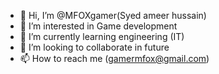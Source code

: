 - 👋 Hi, I’m @MFOXgamer(Syed ameer hussain)
- 👀 I’m interested in Game development
- 🌱 I’m currently learning engineering (IT)
- 💞️ I’m looking to collaborate in future 
- 📫 How to reach me (gamermfox@gmail.com)

<!---
MFOXgamer/MFOXgamer is a ✨ special ✨ repository because its `README.md` (this file) appears on your GitHub profile.
You can click the Preview link to take a look at your changes.
--->
